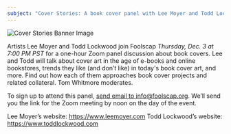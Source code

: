 ```yaml
---
subject: "Cover Stories: A book cover panel with Lee Moyer and Todd Lockwood."
---
```


![Cover Stories Banner Image](https://mcusercontent.com/b53b9cb1a532a60b0f4675146/images/5f140819-6b88-4313-9688-4c969bd890ad.jpg)

Artists Lee Moyer and Todd Lockwood join Foolscap _Thursday, Dec. 3 at 7:00 PM PST_ for a one-hour Zoom panel discussion about book covers. Lee and Todd will talk about cover art in the age of e-books and online bookstores, trends they like (and don’t like) in today's book cover art, and more. Find out how each of them approaches book cover projects and related collateral. Tom Whitmore moderates.

To sign up to attend this panel, [send email to info@foolscap.org](mailto:info@foolscap.org). We’ll send you the link for the Zoom meeting by noon on the day of the event.

Lee Moyer’s website: <https://www.leemoyer.com>
Todd Lockwood’s website: <https://www.toddlockwood.com> 
